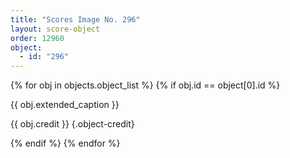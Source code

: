 ```yaml
---
title: "Scores Image No. 296"
layout: score-object
order: 12960
object:
  - id: "296"
---
```


{% for obj in objects.object_list %}
{% if obj.id == object[0].id %}

{{ obj.extended_caption }}

{{ obj.credit }} {.object-credit}

{% endif %}
{% endfor %}
